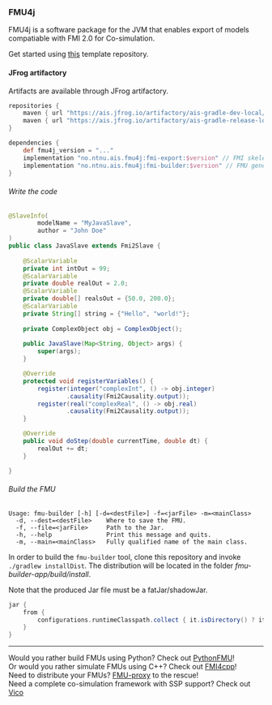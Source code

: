 ### FMU4j

FMU4j is a software package for the JVM that enables
export of models compatiable with FMI 2.0 for Co-simulation.

Get started using [this](https://github.com/Vico-platform/fmu4j_template) template repository.

#### JFrog artifactory

Artifacts are available through JFrog artifactory.

```groovy
repositories {
    maven { url "https://ais.jfrog.io/artifactory/ais-gradle-dev-local/"} // SNAPSHOTS
    maven { url "https://ais.jfrog.io/artifactory/ais-gradle-release-local/"} // STABLE
}

dependencies {
    def fmu4j_version = "..."
    implementation "no.ntnu.ais.fmu4j:fmi-export:$version" // FMI skeleton
    implementation "no.ntnu.ais.fmu4j:fmi-builder:$version" // FMU generation from code
}


```


###### Write the code

```java
@SlaveInfo(
        modelName = "MyJavaSlave",
        author = "John Doe"
)
public class JavaSlave extends Fmi2Slave {
    
    @ScalarVariable
    private int intOut = 99;
    @ScalarVariable
    private double realOut = 2.0;
    @ScalarVariable
    private double[] realsOut = {50.0, 200.0};
    @ScalarVariable
    private String[] string = {"Hello", "world!"};
    
    private ComplexObject obj = ComplexObject();
    
    public JavaSlave(Map<String, Object> args) {
        super(args);
    }

    @Override
    protected void registerVariables() {
        register(integer("complexInt", () -> obj.integer)
                .causality(Fmi2Causality.output));
        register(real("complexReal", () -> obj.real)
                .causality(Fmi2Causality.output));
    }

    @Override
    public void doStep(double currentTime, double dt) {
        realOut += dt;
    }

}
```
###### Build the FMU

```
Usage: fmu-builder [-h] [-d=<destFile>] -f=<jarFile> -m=<mainClass>
  -d, --dest=<destFile>    Where to save the FMU.
  -f, --file=<jarFile>     Path to the Jar.
  -h, --help               Print this message and quits.
  -m, --main=<mainClass>   Fully qualified name of the main class.
```

In order to build the `fmu-builder` tool, clone this repository and invoke `./gradlew installDist`.
The distribution will be located in the folder _fmu-builder-app/build/install_.

Note that the produced Jar file must be a fatJar/shadowJar.

```groovy
jar {
    from {
        configurations.runtimeClasspath.collect { it.isDirectory() ? it : zipTree(it) }
    }
}
```

*** 

Would you rather build FMUs using Python? Check out [PythonFMU](https://github.com/NTNU-IHB/PythonFMU)! <br>
Or would you rather simulate FMUs using C++? Check out [FMI4cpp](https://github.com/NTNU-IHB/FMI4cpp)! <br>
Need to distribute your FMUs? [FMU-proxy](https://github.com/NTNU-IHB/FMU-proxy) to the rescue! <br>
Need a complete co-simulation framework with SSP support? Check out [Vico](https://github.com/NTNU-IHB/Vico) <br>
